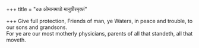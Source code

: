 +++
title = "०७ ओमानमापो मानुषीरमृक्तं"

+++
Give full protection, Friends of man, ye Waters, in peace and trouble, to our sons and grandsons.  
     For ye are our most motherly physicians, parents of all that standeth, all that moveth.